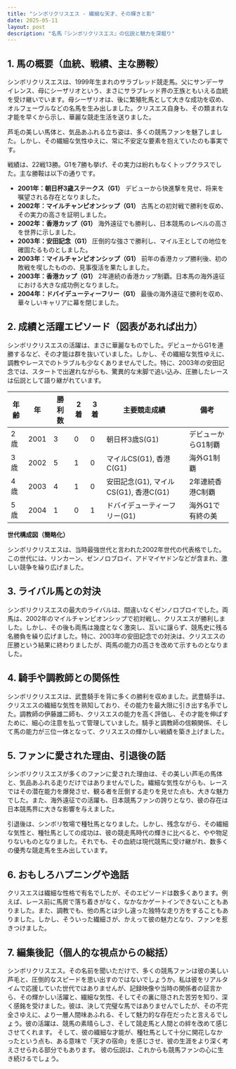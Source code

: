```yaml
---
title: "シンボリクリスエス - 繊細な天才、その輝きと影"
date: 2025-05-11
layout: post
description: "名馬『シンボリクリスエス』の伝説と魅力を深堀り"
---
```


## 1. 馬の概要（血統、戦績、主な勝鞍）

シンボリクリスエスは、1999年生まれのサラブレッド競走馬。父にサンデーサイレンス、母にシーザリオという、まさにサラブレッド界の王族ともいえる血統を受け継いでいます。母シーザリオは、後に繁殖牝馬として大きな成功を収め、オルフェーヴルなどの名馬を生み出しました。クリスエス自身も、その類まれな才能を早くから示し、華麗な競走生活を送りました。

芦毛の美しい馬体と、気品あふれる立ち姿は、多くの競馬ファンを魅了しました。しかし、その繊細な気性ゆえに、常に不安定な要素を抱えていたのも事実です。

戦績は、22戦13勝。G1を7勝も挙げ、その実力は紛れもなくトップクラスでした。主な勝鞍は以下の通りです。

* **2001年：朝日杯3歳ステークス（G1）**  デビューから快進撃を見せ、将来を嘱望される存在となりました。
* **2002年：マイルチャンピオンシップ（G1）**  古馬との初対戦で勝利を収め、その実力の高さを証明しました。
* **2002年：香港カップ（G1）**  海外遠征でも勝利し、日本競馬のレベルの高さを世界に示しました。
* **2003年：安田記念（G1）**  圧倒的な強さで勝利し、マイル王としての地位を確固たるものとしました。
* **2003年：マイルチャンピオンシップ（G1）**  前年の香港カップ勝利後、初の敗戦を喫したものの、見事復活を果たしました。
* **2003年：香港カップ（G1）**  2年連続の香港カップ制覇。日本馬の海外遠征における大きな成功例となりました。
* **2004年：ドバイデューティーフリー（G1）**  最後の海外遠征で勝利を収め、華々しいキャリアに幕を閉じました。


## 2. 成績と活躍エピソード（図表があれば出力）

シンボリクリスエスの活躍は、まさに華麗なものでした。デビューからG1を連勝するなど、その才能は群を抜いていました。しかし、その繊細な気性ゆえに、調教やレースでのトラブルも少なくありませんでした。特に、2003年の安田記念では、スタートで出遅れながらも、驚異的な末脚で追い込み、圧勝したレースは伝説として語り継がれています。

| 年齢 | 年 | 勝利数 | 2着 | 3着 | 主要競走成績 | 備考 |
|---|---|---|---|---|---|---|
| 2歳 | 2001 | 3 | 0 | 0 | 朝日杯3歳S(G1) | デビューからG1制覇 |
| 3歳 | 2002 | 5 | 1 | 0 | マイルCS(G1), 香港C(G1) | 海外G1制覇 |
| 4歳 | 2003 | 4 | 1 | 0 | 安田記念(G1), マイルCS(G1), 香港C(G1) | 2年連続香港C制覇 |
| 5歳 | 2004 | 1 | 0 | 1 | ドバイデューティーフリー(G1) | 海外G1で有終の美 |


**世代構成図（簡略化）**

シンボリクリスエスは、当時最強世代と言われた2002年世代の代表格でした。この世代には、リンカーン、ゼンノロブロイ、アドマイヤドンなどが含まれ、激しい競争を繰り広げました。


## 3. ライバル馬との対決

シンボリクリスエスの最大のライバルは、間違いなくゼンノロブロイでした。両馬は、2002年のマイルチャンピオンシップで初対戦し、クリスエスが勝利しました。しかし、その後も両馬は幾度となく激突し、互いに譲らず、競馬史に残る名勝負を繰り広げました。特に、2003年の安田記念での対決は、クリスエスの圧勝という結果に終わりましたが、両馬の能力の高さを改めて示すものとなりました。


## 4. 騎手や調教師との関係性

シンボリクリスエスは、武豊騎手を背に多くの勝利を収めました。武豊騎手は、クリスエスの繊細な気性を熟知しており、その能力を最大限に引き出す名手でした。調教師の伊藤雄二師も、クリスエスの能力を高く評価し、その才能を伸ばすために、細心の注意を払って管理していました。騎手と調教師の信頼関係、そして馬の能力が三位一体となって、クリスエスの輝かしい戦績を築き上げました。


## 5. ファンに愛された理由、引退後の話

シンボリクリスエスが多くのファンに愛された理由は、その美しい芦毛の馬体と、気品あふれる走りだけではありませんでした。繊細な気性ながらも、レースではその潜在能力を爆発させ、観る者を圧倒する走りを見せた点も、大きな魅力でした。また、海外遠征での活躍も、日本競馬ファンの誇りとなり、彼の存在は日本競馬界に大きな影響を与えました。

引退後は、シンボリ牧場で種牡馬となりました。しかし、残念ながら、その繊細な気性と、種牡馬としての成功は、彼の競走馬時代の輝きに比べると、やや物足りないものとなりました。それでも、その血統は現代競馬に受け継がれ、数多くの優秀な競走馬を生み出しています。


## 6. おもしろハプニングや逸話

クリスエスは繊細な性格で有名でしたが、そのエピソードは数多くあります。例えば、レース前に馬房で落ち着きがなく、なかなかゲートインできないこともありました。また、調教でも、他の馬とは少し違った独特な走り方をすることもありました。しかし、そういった繊細さが、かえって彼の魅力となり、ファンを惹きつけました。


## 7. 編集後記（個人的な視点からの総括）

シンボリクリスエス。その名前を聞いただけで、多くの競馬ファンは彼の美しい芦毛と、圧倒的なスピードを思い出すのではないでしょうか。私は彼をリアルタイムで応援していた世代ではありませんが、記録映像や当時の関係者の証言から、その輝かしい活躍と、繊細な気性、そしてその裏に隠された苦労を知り、深く感銘を受けました。彼は、決して完璧な馬ではありませんでしたが、その不完全さゆえに、より一層人間味あふれる、そして魅力的な存在だったと言えるでしょう。彼の活躍は、競馬の素晴らしさ、そして競走馬と人間との絆を改めて感じさせてくれます。  そして、彼の繊細な才能が、種牡馬として十分に開花しなかったという点も、ある意味で「天才の宿命」を感じさせ、彼の生涯をより深く考えさせられる部分でもあります。  彼の伝説は、これからも競馬ファンの心に生き続けるでしょう。
